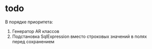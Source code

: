 # todo

В порядке приоритета:

1. Генератор AR классов
2. Подстановка SqlExpression вместо строковых значений в полях перед сохранением
